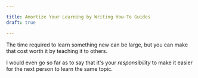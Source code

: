 ```yaml
---

title: Amortize Your Learning by Writing How-To Guides
draft: true

---
```


The time required to learn something new can be large, but you can make that cost worth it by teaching it to others.

I would even go so far as to say that it's your _responsibility_ to make it easier for the next person to learn the same topic.
<!--stackedit_data:
eyJoaXN0b3J5IjpbLTE2MTg4MjU3ODUsLTExMDQ2ODg3NjddfQ
==
-->